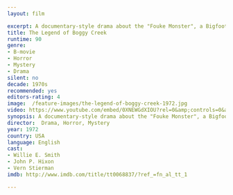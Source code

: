 ```yaml
---
layout: film

excerpt: A documentary-style drama about the "Fouke Monster", a Bigfoot-type creature that has been sighted in and around Fouke, Arkansas since the 1950s.
title: The Legend of Boggy Creek 
runtime: 90
genre: 
- B-movie
- Horror
- Mystery
- Drama
silent: no
decade: 1970s
recommended: yes
editors-rating: 4
image:  /feature-images/the-legend-of-boggy-creek-1972.jpg
video: https://www.youtube.com/embed/0XNEWGdXIOU?rel=0&amp;controls=0&amp;showinfo=0
synopsis: A documentary-style drama about the "Fouke Monster", a Bigfoot-type creature that has been sighted in and around Fouke, Arkansas since the 1950s.
director:  Drama, Horror, Mystery 
year: 1972
country: USA
language: English
cast: 
- Willie E. Smith
- John P. Hixon
- Vern Stierman
imdb: http://www.imdb.com/title/tt0068837/?ref_=fn_al_tt_1

--- 
```

